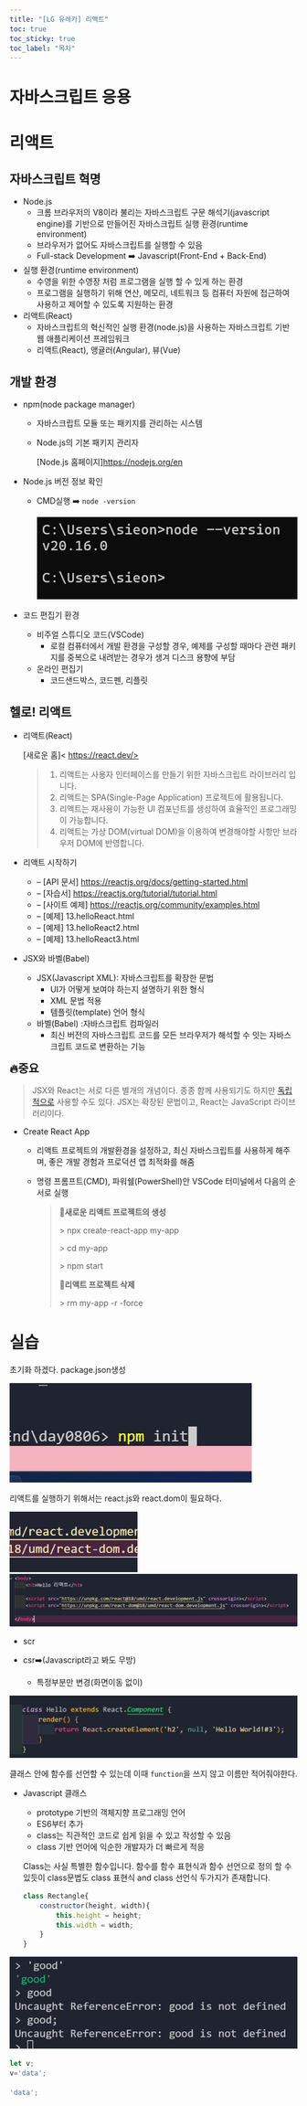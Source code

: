 ```yaml
---
title: "[LG 유레카] 리액트"
toc: true
toc_sticky: true
toc_label: "목차"
---
```


# 자바스크립트 응용

# 리액트

## 자바스크립트 혁명

- Node.js
  - 크롬 브라우저의 V8이라 불리는 자바스크립트 구문 해석기(javascript engine)를 기반으로 만들어진 자바스크립트 실행 환경(runtime environment)
  - 브라우저가 없어도 자바스크립트를 실행할 수 있음
  - Full-stack Development ➡️ Javascript(Front-End + Back-End)
- 실행 환경(runtime environment)
  - 수영을 위한 수영장 처럼 프로그램을 실행 할 수 있게 하는 환경
  - 프로그램을 실행하기 위해 연산, 메모리, 네트워크 등 컴퓨터 자원에 접근하여 사용하고 제어할 수 있도록 지원하는 환경
- <span class="hlm">리액트(React)</span>
  - 자바스크립트의 혁신적인 실행 환경(node.js)을 사용하는 자바스크립트 기반 웹 애플리케이션 프레임워크
  - 리액트(React), 앵귤러(Angular), 뷰(Vue)

## 개발 환경

- npm(node package manager)
  - 자바스크립트 모듈 또는 패키지를 관리하는 시스템

  - Node.js의 기본 패키지 관리자

    [Node.js 홈페이지]<https://nodejs.org/en>



- Node.js 버전 정보 확인

  - CMD실행 ➡️ `node -version`

    <img src="/../../images/2024-08-07-리액트1/image-20240807092842740.png" alt="image-20240807092842740" style="zoom:80%;" />

- 코드 편집기 환경
  - 비주얼 스튜디오 코드(VSCode)
    - 로컬 컴퓨터에서 개발 환경을 구성할 경우, 예제를 구성할 때마다 관련 패키지를 중복으로 내려받는 경우가 생겨 디스크 용향에 부담
  - 온라인 편집기
    - 코드샌드박스, 코드펜, 리플릿

## 헬로! 리액트

- 리액트(React)

  [새로운 홈]< https://react.dev/>

  > 1. 리액트는 사용자 인터페이스를 만들기 위한 자바스크립트 라이브러리 입니다.
  > 2. 리액트는 SPA(Single-Page Application) 프로젝트에 활용됩니다.
  > 3. 리액트는 재사용이 가능한 UI 컴포넌트를 생성하여 효율적인 프로그래밍이 가능합니다. 
  > 4. 리액트는 가상 DOM(virtual DOM)을 이용하여 변경해야할 사항만 브라우저 DOM에 반영합니다.

  

  

  

  

- 리액트 시작하기
  - – [API 문서] https://reactjs.org/docs/getting-started.html
  - – [자습서] https://reactjs.org/tutorial/tutorial.html
  - – [사이트 예제] https://reactjs.org/community/examples.html
  - – [예제] 13.helloReact.html
  - – [예제] 13.helloReact2.html
  - – [예제] 13.helloReact3.html

- JSX와 바벨(Babel)
  - JSX(Javascript XML): 자바스크립트를 확장한 문법
    - UI가 어떻게 보여야 하는지 설명하기 위한 형식
    - XML 문법 적용
    - 템플릿(template) 언어 형식
  - 바벨(Babel) :자바스크립트 컴파일러
    - 최신 버전의 자바스크립트 코드를 모든 브라우저가 해석할 수 잇는 자바스크립트 코드로 변환하는 기능

<span style="font-size:20px; font-weight: 900">🔥중요</span>

> JSX와 React는 서로 다른 별개의 개념이다. 종종 함께 사용되기도 하지만 [독립적으로](https://ko.legacy.reactjs.org/blog/2020/09/22/introducing-the-new-jsx-transform.html#whats-a-jsx-transform) 사용할 수도 있다. JSX는 확장된 문법이고, React는 JavaScript 라이브러리이다.

- Create React App

  - 리액트 프로젝트의 개발환경을 설정하고, 최신 자바스크립트를 사용하게 해주며, 좋은 개발 경험과 프로덕션 앱 최적화를 해줌

  - 명령 프롬프트(CMD), 파워쉘(PowerShell)안 VSCode 터미널에서 다음의 순서로 실행

    > **🔹새로운 리액트 프로젝트의 생성**
    >
    > \> npx create-react-app my-app
    >
    > \> cd my-app
    >
    > \> npm start
    >
    > **🔹리액트 프로젝트 삭제**
    >
    > \> rm my-app -r -force









# 실습

초기화 하겠다. package.json생성

![image-20240807094231051](../../../images/2024-08-07-리액트1/image-20240807094231051.png)



리액트를 실행하기 위해서는 react.js와 react.dom이 필요하다.

<img src="/../../images/2024-08-07-리액트1/image-20240807102704713.png" alt="image-20240807102704713" style="zoom:80%;" />

<img src="/../../images/2024-08-07-리액트1/image-20240807102733392.png" alt="image-20240807102733392" style="zoom:80%;" />



- scr 

- csr➡️(Javascript라고 봐도 무방)
  - 특정부분만 변경(화면이동 없이) 

![image-20240807104733680](../../../images/2024-08-07-리액트1/image-20240807104733680.png)

클래스 안에 함수를 선언할 수 있는데 이때 `function`을 쓰지 않고 이름만 적어줘야한다.

- Javascript 클래스

  - prototype 기반의 객체지향 프로그래밍 언어
  - ES6부터 추가
  - class는 직관적인 코드로 쉽게 읽을 수 있고 작성할 수 있음
  - class 기반 언어에 익순한 개발자가 더 빠르게 적응

  Class는 사실 특별한 함수입니다. 함수를 함수 표현식과 함수 선언으로 정의 할 수 있듯이 class문법도 class 표현식 and class 선언식 두가지가 존재합니다.

  ```js
  class Rectangle{
      constructor(height, width){
          this.height = height;
          this.width = width;
      }
  }
  ```

  

![image-20240807133006137](../../../images/2024-08-07-리액트1/image-20240807133006137.png)

``` js
let v;
v='data';

'data';
```

